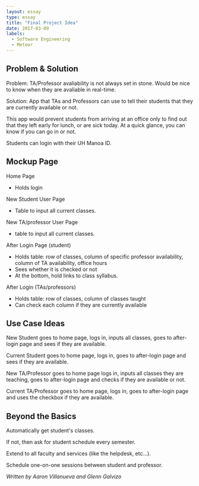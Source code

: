 ```yaml
---
layout: essay
type: essay
title: "Final Project Idea"
date: 2017-03-09
labels:
  - Software Engineering
  - Meteor
---
```


## Problem & Solution

Problem: TA/Professor avaliability is not always set in stone. Would be nice to know when they are avaliable in real-time.

Solution: App that TAs and Professors can use to tell their students that they are currently available or not.

This app would prevent students from arriving at an office only to find out that they left early for lunch, or are sick today. At a quick glance, you can know if you can go in or not. 

Students can login with their UH Manoa ID.

## Mockup Page

Home Page
- Holds login

New Student User Page
- Table to input all current classes.

New TA/professor User Page
- table to input all current classes.

After Login Page (student)
- Holds table: row of classes, column of specific professor availability, column of TA availability, office hours
- Sees whether it is checked or not
- At the bottom, hold links to class syllabus.

After Login (TAs/professors)
- Holds table: row of classes, column of classes taught
- Can check each column if they are currently available

## Use Case Ideas

New Student goes to home page, logs in, inputs all classes, goes to after-login page and sees if they are available.

Current Student goes to home page, logs in, goes to after-login page and sees if they are available.

New TA/Professor goes to home page logs in, inputs all classes they are teaching, goes to after-login page and checks if they are available or not.

Current TA/Professor goes to home page, logs in, goes to after-login page and uses the checkbox if they are available.

## Beyond the Basics

Automatically get student's classes.

If not, then ask for student schedule every semester.

Extend to all faculty and services (like the helpdesk, etc...).

Schedule one-on-one sessions between student and professor.

_Written by Aaron Villanueva and Glenn Galvizo_




